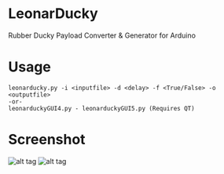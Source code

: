 # LeonarDucky
Rubber Ducky Payload Converter &amp; Generator for Arduino
# Usage
```
leonarducky.py -i <inputfile> -d <delay> -f <True/False> -o <outputfile>
-or-
leonarduckyGUI4.py - leonarduckyGUI5.py (Requires QT)
 ```
# Screenshot
![alt tag](https://i.hizliresim.com/vpmWzz.png)
![alt tag](https://i.hizliresim.com/Ln25Po.png)
